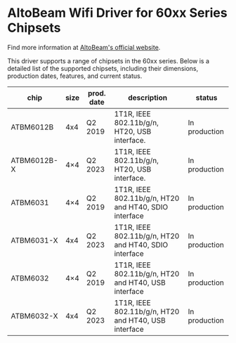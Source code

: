 # AltoBeam Wifi Driver for 60xx Series Chipsets

Find more information at [AltoBeam's official website](https://www.altobeam.com/en/channels/72.html).

This driver supports a range of chipsets in the 60xx series. Below is a detailed list of the supported chipsets, including their dimensions, production dates, features, and current status.

| chip        | size | prod. date | description                                                                                                                                                                                        | status        |
|-------------|------|------------|----------------------------------------------------------------------------------------------------------------------------------------------------------------------------------------------------|---------------|
| ATBM6012B   | 4x4  | Q2 2019    | 1T1R, IEEE 802.11b/g/n, HT20, USB interface.                                                                                                                                                       | In production |
| ATBM6012B-X | 4×4  | Q2 2023    | 1T1R, IEEE 802.11b/g/n, HT20, USB interface.                                                                                                                                                       | In production |
| ATBM6031    | 4×4  | Q2 2019    | 1T1R, IEEE 802.11b/g/n, HT20 and HT40, SDIO interface                                                                                                                                              | In production |
| ATBM6031-X  | 4x4  | Q2 2023    | 1T1R, IEEE 802.11b/g/n, HT20 and HT40, SDIO interface                                                                                                                                              | In production |
| ATBM6032    | 4×4  | Q2 2019    | 1T1R, IEEE 802.11b/g/n, HT20 and HT40, USB interface                                                                                                                                               | In production |
| ATBM6032-X  | 4x4  | Q2 2023    | 1T1R, IEEE 802.11b/g/n, HT20 and HT40, USB interface                                                                                                                                               | In production |
